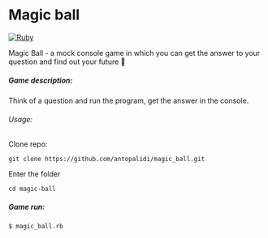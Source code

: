# Magic ball

[![Ruby](https://img.shields.io/badge/Ruby-CC342D?style=for-the-badge&logo=ruby&logoColor=white)]()

Magic Ball - a mock console game in which you can get the answer to your question and find out your future 🧙

##### Game description:

Think of a question and run the program, get the answer in the console.

###### Usage:

Clone repo:

```
git clone https://github.com/antopalidi/magic_ball.git
```
Enter the folder
```
cd magic-ball
```
##### Game run:
```
$ magic_ball.rb
```
